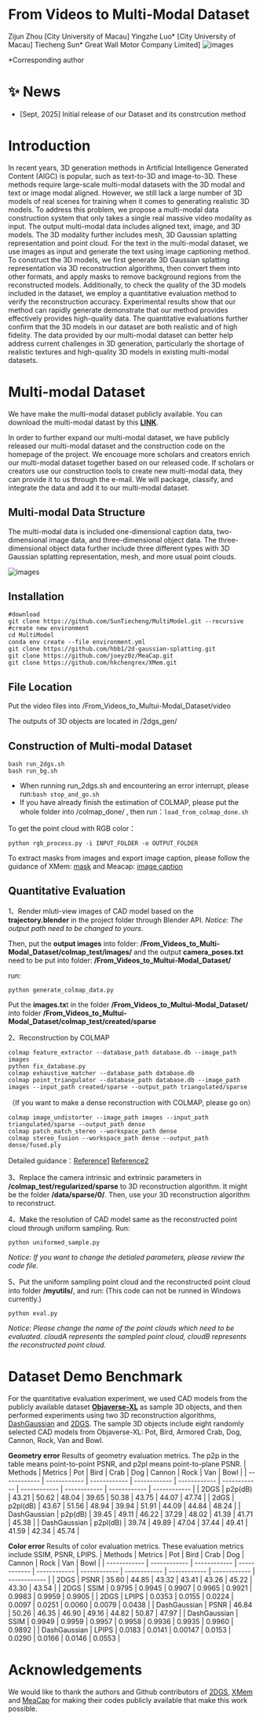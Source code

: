 # **From Videos to Multi-Modal Dataset**

Zijun Zhou [City University of Macau]
	Yingzhe Luo* [City University of Macau] 
	Tiecheng Sun* Great Wall Motor Company Limited]
![images](figures/dataset.png)


*Corresponding author

# ✨ News
- [Sept, 2025] Initial release of our Dataset and its constrcution method



# Introduction

In recent years, 3D generation methods in Artificial Intelligence Generated Content (AIGC) is popular, such as text-to-3D and image-to-3D. These methods require large-scale multi-modal datasets with the 3D modal and text or image modal aligned. However, we still lack a large number of 3D models of real scenes for training when it comes to generating realistic 3D models. To address this problem, we propose a multi-modal data construction system that only takes a single real massive video modality as input. The output multi-modal data includes aligned text, image, and 3D models. The 3D modality further includes mesh, 3D Gaussian splatting representation and point cloud.
For the text in the multi-modal dataset, we use images as input and generate the text using image captioning method. To construct the 3D models, we first generate 3D Gaussian splatting representation via 3D reconstruction algorithms, then convert them into other formats, and apply masks to remove background regions from the reconstructed models. Additionally, to check the quality of the 3D models included in the dataset, we employ a quantitative evaluation method to verify the reconstruction accuracy. Experimental results show that our method can rapidly generate demonstrate that our method provides effectively provides high-quality data. The quantitative evaluations further confirm that the 3D models in our dataset are both realistic and of high fidelity. The data provided by our multi-modal dataset can better help address current challenges in 3D generation, particularly the shortage of realistic textures and high-quality 3D models in existing multi-modal datasets.

# Multi-modal Dataset
We have make the multi-modal dataset publicly available. You can download the multi-modal datast by this **[LINK](https://pan.baidu.com/s/1JSAnr_3G9Y3_8xkViZLLGA?pwd=data)**.

In order to further expand our multi-modal dataset, we have publicly released our multi-modal dataset and the construction code on the homepage of the project. We encouage more scholars and creators enrich our multi-modal dataset together based on our released code. If scholars or creators use our construction tools to create new multi-modal data, they can provide it to us through the e-mail. We will package, classify, and integrate the data and add it to our multi-modal dataset.

## Multi-modal Data Structure
The multi-modal data is included one-dimensional caption data, two-dimensional image data, and three-dimensional object data. The three-dimensional object data further include three different types with 3D Gaussian splatting representation, mesh, and more usual point clouds.

![images](figures/data_formats.png)



## Installation


	#download
	git clone https://github.com/SunTiecheng/MultiModel.git --recursive
	#create new environment
    cd MultiModel
	conda env create --file environment.yml
    git clone https://github.com/hbb1/2d-gaussian-splatting.git
    git clone https://github.com/joeyz0z/MeaCap.git
    git clone https://github.com/hkchengrex/XMem.git

## File Location
Put the video files into /From_Videos_to_Multui-Modal_Dataset/video

The outputs of 3D objects are located in /2dgs_gen/

## Construction of Multi-modal Dataset



    bash run_2dgs.sh
    bash run_bg.sh

 - When running run_2dgs.sh and encountering an error interrupt, please run:`bash stop_and_go.sh`
 - If you have already finish the estimation of COLMAP, please put the whole folder into /colmap_done/ , then run：`load_from_colmap_done.sh`

To get the point cloud with RGB color：

    python rgb_process.py -i INPUT_FOLDER -o OUTPUT_FOLDER

To extract masks from images and export image caption, please follow the guidance of XMem: [mask](https://github.com/hkchengrex/XMem) and Meacap: [image caption](https://github.com/joeyz0z/MeaCap?tab=readme-ov-file)

## Quantitative Evaluation

1、Render mluti-view images of CAD model based on the **trajectory.blender** in the project folder through Blender API.
	*Notice: The output path need to be changed to yours.*

Then, put the **output images** into folder: 
**/From_Videos_to_Multi-Modal_Dataset/colmap_test/images/**
and the output **camera_poses.txt** need to be put into folder: **/From_Videos_to_Multui-Modal_Dataset/**

run:

    python generate_colmap_data.py 

Put the **images.tx**t in the folder **/From_Videos_to_Multui-Modal_Dataset/** into folder **/From_Videos_to_Multui-Modal_Dataset/colmap_test/created/sparse**

2、Reconstruction by COLMAP

    colmap feature_extractor --database_path database.db --image_path images
    python fix_database.py
    colmap exhaustive_matcher --database_path database.db
    colmap point_triangulator --database_path database.db --image_path images --input_path created/sparse --output_path triangulated/sparse

（If you want to make a dense reconstruction with COLMAP, please go on）

    colmap image_undistorter --image_path images --input_path triangulated/sparse --output_path dense
	colmap patch_match_stereo --workspace_path dense
	colmap stereo_fusion --workspace_path dense --output_path dense/fused.ply

Detailed guidance：[Reference1](https://blog.csdn.net/qq_38677322/article/details/126269726)  [Reference2](https://www.cnblogs.com/li-minghao/p/11865794.html)

3、Replace the camera intrinsic and extrinsic parameters in **/colmap_test/regularized/sparse** to 3D reconstruction algorithm. It might be the folder **/data/sparse/0/**.
Then, use your 3D reconstruction algorithm to reconstruct.

4、Make the resolution of CAD model same as the reconstructed point cloud through uniform sampling. Run:

    python uniformed_sample.py
   
   *Notice: If you want to change the detialed parameters, please review the code file.*
   
5、Put the uniform sampling point cloud and the reconstructed point cloud into folder **/myutils/**, and run: 
(This code can not be runned in Windows currently.)
 
    python eval.py

*Notice: Please change the name of the point clouds which need to be evaluated. cloudA represents the sampled point cloud, cloudB represents the reconstructed point cloud.*

# Dataset Demo Benchmark

For the quantitative evaluation experiment, we used CAD models from the publicly available dataset **[Objaverse-XL](https://github.com/allenai/objaverse-xl)** as sample 3D objects, and then performed experiments using two 3D reconstruction algorithms, [DashGaussian](https://github.com/YouyuChen0207/DashGaussian) and [2DGS](https://github.com/YouyuChen0207/DashGaussian). The sample 3D objects include eight randomly selected CAD models from Objaverse-XL: Pot, Bird, Armored Crab, Dog, Cannon, Rock, Van and Bowl.

**Geometry error**
Results of geometry evaluation metrics. The p2p in the table means point-to-point PSNR, and p2pl means point-to-plane PSNR.
| Methods  | Metrics  | Pot  | Bird  | Crab  | Dog  | Cannon  | Rock  | Van  | Bowl  |
| ------------ | ------------ | ------------ | ------------ | ------------ | ------------ | ------------ | ------------ | ------------ | ------------ |
| 2DGS  | p2p(dB)  | 43.21  | 50.62  | 48.04  | 39.65  | 50.38  | 43.75  | 44.07  | 47.74  |
| 2dGS  | p2pl(dB)  | 43.67  | 51.56  | 48.94  | 39.94  | 51.91  | 44.09  | 44.84  | 48.24  |
| DashGaussian  | p2p(dB)  | 39.45  | 49.11  | 46.22  | 37.29  | 48.02  | 41.39  | 41.71  | 45.38  |
| DashGaussian  | p2pl(dB)  | 39.74  | 49.89  | 47.04  | 37.44  | 49.41  | 41.59  | 42.34  | 45.74  |

**Color error**
Results of color evaluation metrics. These evaluation metrics include SSIM, PSNR, LPIPS.
| Methods  | Metrics  | Pot  | Bird  | Crab  | Dog  | Cannon  | Rock  | Van  | Bowl  |
| ------------ | ------------ | ------------ | ------------ | ------------ | ------------ | ------------ | ------------ | ------------ | ------------ |
| 2DGS  | PSNR  | 35.60  | 44.85  | 43.32  | 43.41  | 43.26  | 45.22  | 43.30  | 43.54  |
| 2DGS  | SSIM  | 0.9795  | 0.9945  | 0.9907  | 0.9965  | 0.9921  | 0.9983  | 0.9959  | 0.9905  |
| 2DGS  | LPIPS  | 0.0353  | 0.0155  | 0.0224  | 0.0097  | 0.0251  | 0.0060  | 0.0079  | 0.0438  |
| DashGaussian  | PSNR  | 46.84  | 50.26  | 46.35  | 46.90  | 49.16  | 44.82  | 50.87  | 47.97  |
| DashGaussian  | SSIM  | 0.9949  | 0.9959  | 0.9957  | 0.9958  | 0.9936  | 0.9935  | 0.9960  | 0.9892  |
| DashGaussian  |  LPIPS | 0.0183  | 0.0141  | 0.00147  | 0.0153  | 0.0290  | 0.0166  | 0.0146  | 0.0553  |

# Acknowledgements
We would like to thank the authors and Github contributors of [2DGS](https://github.com/hbb1/2d-gaussian-splatting), [XMem](https://github.com/joeyz0z/MeaCap) and [MeaCap](https://github.com/joeyz0z/MeaCap) for making their codes publicly available that make this work possible.

